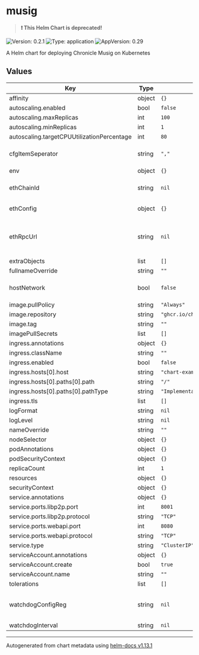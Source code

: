 # musig

> **:exclamation: This Helm Chart is deprecated!**

![Version: 0.2.1](https://img.shields.io/badge/Version-0.2.1-informational?style=flat-square) ![Type: application](https://img.shields.io/badge/Type-application-informational?style=flat-square) ![AppVersion: 0.29](https://img.shields.io/badge/AppVersion-0.29-informational?style=flat-square)

A Helm chart for deploying Chronicle Musig on Kubernetes

## Values

| Key | Type | Default | Description |
|-----|------|---------|-------------|
| affinity | object | `{}` |  |
| autoscaling.enabled | bool | `false` |  |
| autoscaling.maxReplicas | int | `100` |  |
| autoscaling.minReplicas | int | `1` |  |
| autoscaling.targetCPUUtilizationPercentage | int | `80` |  |
| cfgItemSeperator | string | `","` | used in cases where we want to seperate a config list by a different seperator |
| env | object | `{}` | non encrypted variables |
| ethChainId | string | `nil` | exposes CFG_ETH_CHAIN_ID, CFG_CHAIN_RPC_URLS  as env vars |
| ethConfig | object | `{}` | use only existing secret OR env vars, do not provide both |
| ethRpcUrl | string | `nil` | can set multiple rpc endpoints seperated by a comma; eg "[https://eth.public-rpc.com,https://eth.public-rpc.com]" |
| extraObjects | list | `[]` | Extra K8s manifests to deploy |
| fullnameOverride | string | `""` |  |
| hostNetwork | bool | `false` | used especially in cases of where we want to use hostnetworking for a pod |
| image.pullPolicy | string | `"Always"` |  |
| image.repository | string | `"ghcr.io/chronicleprotocol/adria"` |  |
| image.tag | string | `""` |  |
| imagePullSecrets | list | `[]` |  |
| ingress.annotations | object | `{}` |  |
| ingress.className | string | `""` |  |
| ingress.enabled | bool | `false` |  |
| ingress.hosts[0].host | string | `"chart-example.local"` |  |
| ingress.hosts[0].paths[0].path | string | `"/"` |  |
| ingress.hosts[0].paths[0].pathType | string | `"ImplementationSpecific"` |  |
| ingress.tls | list | `[]` |  |
| logFormat | string | `nil` |  |
| logLevel | string | `nil` |  |
| nameOverride | string | `""` |  |
| nodeSelector | object | `{}` |  |
| podAnnotations | object | `{}` |  |
| podSecurityContext | object | `{}` |  |
| replicaCount | int | `1` |  |
| resources | object | `{}` |  |
| securityContext | object | `{}` |  |
| service.annotations | object | `{}` |  |
| service.ports.libp2p.port | int | `8001` |  |
| service.ports.libp2p.protocol | string | `"TCP"` |  |
| service.ports.webapi.port | int | `8080` |  |
| service.ports.webapi.protocol | string | `"TCP"` |  |
| service.type | string | `"ClusterIP"` |  |
| serviceAccount.annotations | object | `{}` |  |
| serviceAccount.create | bool | `true` |  |
| serviceAccount.name | string | `""` |  |
| tolerations | list | `[]` |  |
| watchdogConfigReg | string | `nil` | exposes WATCHDOG_CONFIG_REGISTRY, WATCHDOG_INTERVAL as env vars |
| watchdogInterval | string | `nil` |  |

----------------------------------------------
Autogenerated from chart metadata using [helm-docs v1.13.1](https://github.com/norwoodj/helm-docs/releases/v1.13.1)

